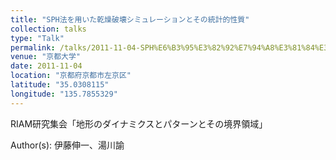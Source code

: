 ```yaml
---
title: "SPH法を用いた乾燥破壊シミュレーションとその統計的性質"
collection: talks
type: "Talk"
permalink: /talks/2011-11-04-SPH%E6%B3%95%E3%82%92%E7%94%A8%E3%81%84%E3%81%9F%E4%B9%BE%E7%87%A5%E7%A0%B4%E5%A3%8A%E3%82%B7%E3%83%9F%E3%83%A5%E3%83%AC%E3%83%BC%E3%82%B7%E3%83%A7%E3%83%B3
venue: "京都大学"
date: 2011-11-04
location: "京都府京都市左京区"
latitude: "35.0308115"
longitude: "135.7855329"
---
```


RIAM研究集会「地形のダイナミクスとパターンとその境界領域」

Author(s): 伊藤伸一、湯川諭
